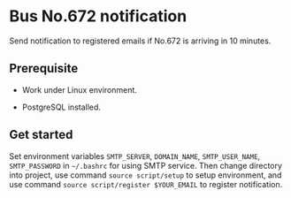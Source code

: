 # Bus No.672 notification

Send notification to registered emails if No.672 is arriving in 10 minutes.

## Prerequisite

* Work under Linux environment.

* PostgreSQL installed.

## Get started
Set environment variables `SMTP_SERVER`, `DOMAIN_NAME`, `SMTP_USER_NAME`, `SMTP_PASSWORD` in `~/.bashrc` for using SMTP service. Then change directory into project, use command `source script/setup` to setup environment, and use command `source script/register $YOUR_EMAIL` to register notification.
